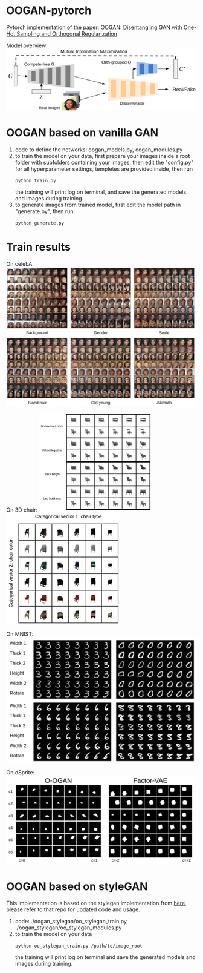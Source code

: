 # OOGAN-pytorch
Pytorch implementation of the paper: [OOGAN: Disentangling GAN with One-Hot Sampling and Orthogonal Regularization](https://arxiv.org/abs/1905.10836)

Model overview:
![Alt text](demo/overview.png?raw=true "Title")



# OOGAN based on vanilla GAN

1. code to define the networks: oogan_models.py, oogan_modules.py
2. to train the model on your data, first prepare your images inside a root folder with subfolders containing your images, then edit the "config.py" for all hyperparameter settings, templetes are provided inside, 
   then run 
    ```shell
    python train.py
    ```  
   the training will print log on terminal, and save the generated models and images during training.  
3. to generate images from trained model, first edit the model path in "generate.py", then run:
   ```shell
   python generate.py
   ```
   
   
# Train results
On celebA:
![Alt text](demo/celebA_more.png?raw=true "Title")

On 3D chair:
<img src="demo/chair_continue.png" alt="drawing" width="300"/>
<img src="demo/chair_discrete.png" alt="drawing" width="300"/>


On MNIST:
<img src="demo/mnist.png" alt="drawing" width="600"/>

On dSprite:
<img src="demo/fig_dsprites.png" alt="drawing" width="600"/>


# OOGAN based on styleGAN
This implementation is based on the stylegan implementation from [here](https://github.com/rosinality/style-based-gan-pytorch),
please refer to that repo for updated code and usage.

1. code: ./oogan_stylegan/oo_stylegan_train.py, 
         ./oogan_stylegan/oo_stylegan_modules.py
2. to train the model on your data
   ```shell
   python oo_stylegan_train.py /path/to/image_root
   ```  
   the training will print log on terminal and save the generated models and images during training.
